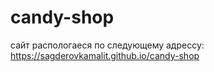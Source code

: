 # candy-shop

сайт распологаеся по следующему адрессу:
https://sagderovkamalit.github.io/candy-shop
